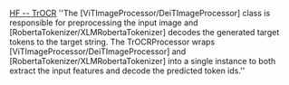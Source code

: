 

[HF --  TrOCR](https://huggingface.co/docs/transformers/en/model_doc/trocr)
''The [ViTImageProcessor/DeiTImageProcessor] class is responsible for preprocessing the input image and [RobertaTokenizer/XLMRobertaTokenizer] decodes the generated target tokens to the target string. The TrOCRProcessor wraps [ViTImageProcessor/DeiTImageProcessor] and [RobertaTokenizer/XLMRobertaTokenizer] into a single instance to both extract the input features and decode the predicted token ids.''

